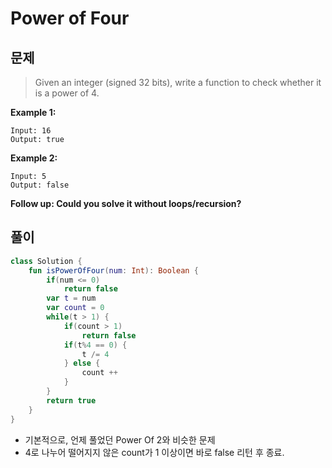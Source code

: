 # Power of Four
## 문제
> Given an integer (signed 32 bits), write a function to check whether it is a power of 4.

**Example 1:**
```
Input: 16
Output: true
```
**Example 2:**
```
Input: 5
Output: false
```

**Follow up: Could you solve it without loops/recursion?**

## 풀이
```kotlin
class Solution {
    fun isPowerOfFour(num: Int): Boolean {
        if(num <= 0)
            return false
        var t = num
        var count = 0
        while(t > 1) {
            if(count > 1)
                return false
            if(t%4 == 0) {
                t /= 4
            } else {
                count ++
            }
        }
        return true
    }
}
```

* 기본적으로, 언제 풀었던 Power Of 2와 비슷한 문제
* 4로 나누어 떨어지지 않은 count가 1 이상이면 바로 false 리턴 후 종료.

